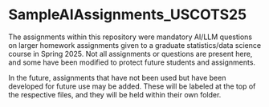 # SampleAIAssignments_USCOTS25
The assignments within this repository were mandatory AI/LLM questions on larger homework assignments given to a graduate statistics/data science course in Spring 2025. Not all assignments or questions are present here, and some have been modified to protect future students and assignments. 

In the future, assignments that have not been used but have been developed for future use may be added. These will be labeled at the top of the respective files, and they will be held within their own folder.

